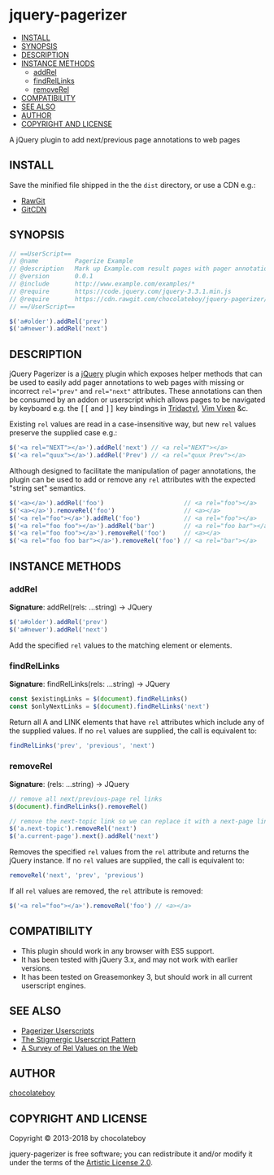 # jquery-pagerizer

- [INSTALL](#install)
- [SYNOPSIS](#synopsis)
- [DESCRIPTION](#description)
- [INSTANCE METHODS](#instance-methods)
  - [addRel](#addrel)
  - [findRelLinks](#findrellinks)
  - [removeRel](#removerel)
- [COMPATIBILITY](#compatibility)
- [SEE ALSO](#see-also)
- [AUTHOR](#author)
- [COPYRIGHT AND LICENSE](#copyright-and-license)

A jQuery plugin to add next/previous page annotations to web pages

## INSTALL

Save the minified file shipped in the the `dist` directory, or use a CDN e.g.:

* [RawGit](https://cdn.rawgit.com/chocolateboy/jquery-pagerizer/v1.0.0/dist/pagerizer.min.js)
* [GitCDN](https://gitcdn.xyz/repo/chocolateboy/jquery-pagerizer/v1.0.0/dist/pagerizer.min.js)

## SYNOPSIS

```javascript
// ==UserScript==
// @name          Pagerize Example
// @description   Mark up Example.com result pages with pager annotations
// @version       0.0.1
// @include       http://www.example.com/examples/*
// @require       https://code.jquery.com/jquery-3.3.1.min.js
// @require       https://cdn.rawgit.com/chocolateboy/jquery-pagerizer/v1.0.0/dist/pagerizer.min.js
// ==/UserScript==

$('a#older').addRel('prev')
$('a#newer').addRel('next')
```

## DESCRIPTION

jQuery Pagerizer is a [jQuery](https://jquery.com/) plugin which exposes helper methods that can be used to
easily add pager annotations to web pages with missing or incorrect `rel="prev"` and `rel="next"` attributes.
These annotations can then be consumed by an addon or userscript which allows pages to be navigated
by keyboard e.g. the <kbd>[[</kbd> and <kbd>]]</kbd> key bindings in [Tridactyl](https://github.com/cmcaine/tridactyl), [Vim Vixen](https://github.com/ueokande/vim-vixen) &c.

Existing `rel` values are read in a case-insensitive way, but new `rel` values preserve the supplied case e.g.:

```javascript
$('<a rel="NEXT"></a>').addRel('next') // <a rel="NEXT"></a>
$('<a rel="quux"></a>').addRel('Prev') // <a rel="quux Prev"></a>
```

Although designed to facilitate the manipulation of pager annotations, the plugin can be used to add or remove
any `rel` attributes with the expected "string set" semantics.

```javascript
$('<a></a>').addRel('foo')                      // <a rel="foo"></a>
$('<a></a>').removeRel('foo')                   // <a></a>
$('<a rel="foo"></a>').addRel('foo')            // <a rel="foo"></a>
$('<a rel="foo foo"></a>').addRel('bar')        // <a rel="foo bar"></a>
$('<a rel="foo foo"></a>').removeRel('foo')     // <a></a>
$('<a rel="foo foo bar"></a>').removeRel('foo') // <a rel="bar"></a>
```

## INSTANCE METHODS

### addRel

**Signature**: addRel(rels: ...string) → JQuery

```javascript
$('a#older').addRel('prev')
$('a#newer').addRel('next')
```

Add the specified `rel` values to the matching element or elements.

### findRelLinks

**Signature**: findRelLinks(rels: ...string) → JQuery

```javascript
const $existingLinks = $(document).findRelLinks()
const $onlyNextLinks = $(document).findRelLinks('next')
```

Return all A and LINK elements that have `rel` attributes which include any of the supplied values.
If no `rel` values are supplied, the call is equivalent to:

```javascript
findRelLinks('prev', 'previous', 'next')
```

### removeRel

**Signature**: (rels: ...string) → JQuery

```javascript
// remove all next/previous-page rel links
$(document).findRelLinks().removeRel()

// remove the next-topic link so we can replace it with a next-page link
$('a.next-topic').removeRel('next')
$('a.current-page').next().addRel('next')
```

Removes the specified `rel` values from the `rel` attribute and returns the jQuery instance.
If no `rel` values are supplied, the call is equivalent to:

```javascript
removeRel('next', 'prev', 'previous')
```

If all `rel` values are removed, the `rel` attribute is removed:

```javascript
$('<a rel="foo"></a>').removeRel('foo') // <a></a>
```

## COMPATIBILITY

* This plugin should work in any browser with ES5 support.
* It has been tested with jQuery 3.x, and may not work with earlier versions.
* It has been tested on Greasemonkey 3, but should work in all current userscript engines.

## SEE ALSO

* [Pagerizer Userscripts](https://github.com/chocolateboy/userscripts#pagerizers)
* [The Stigmergic Userscript Pattern](https://ecmanaut.blogspot.co.uk/2006/04/stigmergic-user-script-pattern.html)
* [A Survey of Rel Values on the Web](http://blog.unto.net/a-survey-of-rel-values-on-the-web.html)

## AUTHOR

[chocolateboy](mailto:chocolate@cpan.org)

## COPYRIGHT AND LICENSE

Copyright © 2013-2018 by chocolateboy

jquery-pagerizer is free software; you can redistribute it and/or modify it under the terms
of the [Artistic License 2.0](http://www.opensource.org/licenses/artistic-license-2.0.php).
